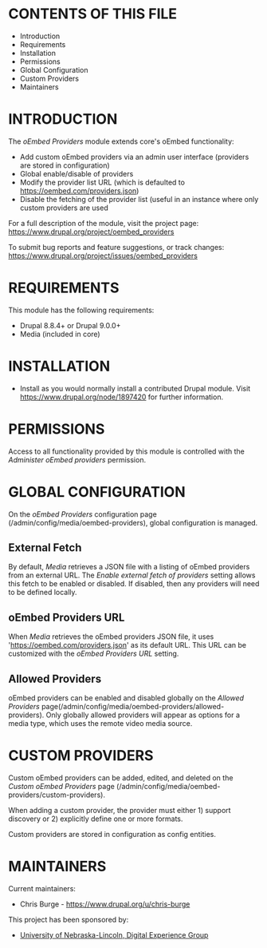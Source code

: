 # CONTENTS OF THIS FILE

- Introduction
- Requirements
- Installation
- Permissions
- Global Configuration
- Custom Providers
- Maintainers

# INTRODUCTION

The *oEmbed Providers* module extends core's oEmbed functionality:

- Add custom oEmbed providers via an admin user interface (providers are stored
  in configuration)
- Global enable/disable of providers
- Modify the provider list URL (which is defaulted
  to https://oembed.com/providers.json)
- Disable the fetching of the provider list (useful in an instance where only
  custom providers are used

For a full description of the module, visit the project page:
   https://www.drupal.org/project/oembed_providers

To submit bug reports and feature suggestions, or track changes:
   https://www.drupal.org/project/issues/oembed_providers

# REQUIREMENTS

This module has the following requirements:

- Drupal 8.8.4+ or Drupal 9.0.0+
- Media (included in core)

# INSTALLATION

- Install as you would normally install a contributed Drupal module. Visit
   https://www.drupal.org/node/1897420 for further information.

# PERMISSIONS

Access to all functionality provided by this module is controlled with the
*Administer oEmbed providers* permission.

# GLOBAL CONFIGURATION

On the *oEmbed Providers* configuration page
(/admin/config/media/oembed-providers), global configuration is managed.
 
## External Fetch

By default, *Media* retrieves a JSON file with a listing of oEmbed providers
from an external URL. The *Enable external fetch of providers* setting allows
this fetch to be enabled or disabled. If disabled, then any providers will need
to be defined locally.

## oEmbed Providers URL

When *Media* retrieves the oEmbed providers JSON file, it uses
'https://oembed.com/providers.json' as its default URL. This URL can be
customized with the *oEmbed Providers URL* setting.

## Allowed Providers

oEmbed providers can be enabled and disabled globally on the *Allowed
Providers* page(/admin/config/media/oembed-providers/allowed-providers).
Only globally allowed providers will appear as options for a media type, which
uses the remote video media source.

# CUSTOM PROVIDERS

Custom oEmbed providers can be added, edited, and deleted on the *Custom oEmbed
Providers* page (/admin/config/media/oembed-providers/custom-providers).

When adding a custom provider, the provider must either 1) support discovery
or 2) explicitly define one or more formats.

Custom providers are stored in configuration as config entities.

# MAINTAINERS

Current maintainers:
 * Chris Burge - https://www.drupal.org/u/chris-burge

This project has been sponsored by:
 * [University of Nebraska-Lincoln, Digital Experience Group](https://dxg.unl.edu)
